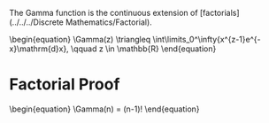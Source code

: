 The Gamma function is the continuous extension of [factorials](../../../Discrete Mathematics/Factorial).

\begin{equation}
\Gamma(z) \triangleq \int\limits_0^\infty{x^{z-1}e^{-x}\mathrm{d}x}, \qquad z \in \mathbb{R}
\end{equation}

# Factorial Proof

\begin{equation}
\Gamma(n) = (n-1)!
\end{equation}